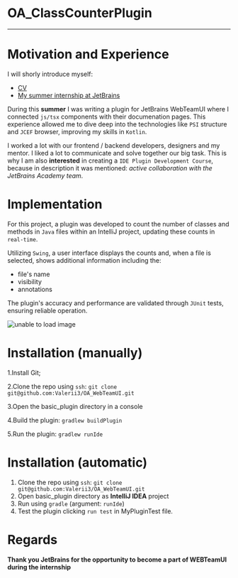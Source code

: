 # OA_ClassCounterPlugin
---
# Motivation and Experience

I will shorly introduce myself:
 * [CV](https://drive.google.com/file/d/1d_Z4X_zg25DYx57H-k_z-_uYixXS-qpy/view?usp=sharing)
 * [My summer internship at JetBrains](https://www.linkedin.com/feed/update/urn:li:activity:7108471542686068737/)

During this **summer** I was writing a plugin for JetBrains WebTeamUI where I connected `js/tsx` components with their documenation pages. This experience allowed me to dive deep into the technologies like `PSI` structure and `JCEF` browser, improving my skills in `Kotlin`.

I worked a lot with our frontend / backend developers, designers and my mentor. I liked a lot to communicate and solve together our big task. This is why I am also **interested** in creating a `IDE Plugin Development Course`, because in description it was mentioned: *active collaboration with the JetBrains Academy team*.

# Implementation

For this project, a plugin was developed to count the number of classes and methods in `Java` files within an IntelliJ project, updating these counts in `real-time`. 

Utilizing `Swing`, a user interface displays the counts and, when a file is selected, shows additional information including the:
* file's name
* visibility
* annotations

The plugin's accuracy and performance are validated through `JUnit` tests, ensuring reliable operation.

![unable to load image](https://drive.google.com/uc?export=download&id=1N5Wf8--7y88AlSpvexRwaY-Ewtv3__-E)



# Installation (manually)

1.Install Git;

2.Clone the repo using `ssh`: `git clone git@github.com:Valerii3/OA_WebTeamUI.git`

3.Open the basic_plugin directory in a console 

4.Build the plugin: `gradlew buildPlugin`

5.Run the plugin: `gradlew runIde`

# Installation (automatic)

1. Clone the repo using `ssh`: `git clone git@github.com:Valerii3/OA_WebTeamUI.git`
2. Open basic_plugin directory as **IntelliJ IDEA** project
3. Run using `gradle` (argument: `runIde`)
4. Test the plugin clicking `run test` in  MyPluginTest file.


# Regards
**Thank you JetBrains for the opportunity to become a part of WEBTeamUI during the internship**
